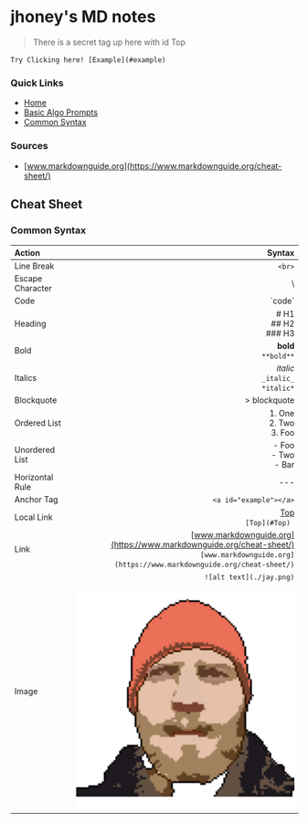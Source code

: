 # jhoney's MD notes

<a id="Top"></a>

> There is a secret tag up here with id Top

    Try Clicking here! [Example](#example)

### Quick Links

- [Home](../README.md)
- [Basic Algo Prompts](../BasicAlgorithmPromts.md)
- [Common Syntax](#CommonSyntax_a)

### Sources

- [www.markdownguide.org](https://www.markdownguide.org/cheat-sheet/)

## Cheat Sheet

### Common Syntax

| Action           |                                                                                                                                         Syntax |
| :--------------- | ---------------------------------------------------------------------------------------------------------------------------------------------: |
| Line Break       |                                                                                                                                         `<br>` |
| Escape Character |                                                                                                                                             \  |
| Code             |                                                                                                                                       \`code\` |
| Heading          |                                                                                                                    # H1 <br> ## H2 <br> ### H3 |
| Bold             |                                                                                                                       **bold** <br> `**bold**` |
| Italics          |                                                                                                       _italic_ <br> `_italic_` <br> `*italic*` |
| Blockquote       |                                                                                                                                   > blockquote |
| Ordered List     |                                                                                                                 1. One <br> 2. Two <br> 3. Foo |
| Unordered List   |                                                                                                                    - Foo <br> - Two <br> - Bar |
| Horizontal Rule  |                                                                                                                                            --- |
| Anchor Tag       |                                                                                                    <a id="example"></a> `<a id="example"></a>` |
| Local Link       |                                                                                                                [Top](#Top) <br> `[Top](#Top) ` |
| Link             | [www.markdownguide.org](https://www.markdownguide.org/cheat-sheet/) <br> `[www.markdownguide.org](https://www.markdownguide.org/cheat-sheet/)` |
| Image            |                                                                                      `![alt text](./jay.png)` <br> <br> ![alt text](./jay.png) |
